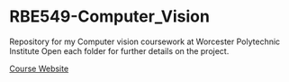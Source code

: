 # RBE549-Computer_Vision
Repository for my Computer vision coursework at Worcester Polytechnic Institute
Open each folder for further details on the project.

[Course Website](https://nitinjsanket.github.io/teaching/rbe549/fall2022.html)
